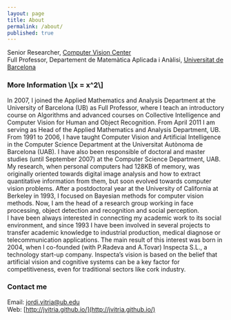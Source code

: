 ```yaml
---
layout: page
title: About
permalink: /about/
published: true
---
```


Senior Researcher, [Computer Vision Center](www.cvc.uab.es) <br>
Full Professor, Departement de Matemàtica Aplicada i Anàlisi, [Universitat de Barcelona](www.ub.edu)

### More Information \\[x = x^2\\]

In 2007, I joined the Applied Mathematics and Analysis Department at the University of Barcelona (UB) as Full Professor, where I teach an introductory course on Algorithms and advanced courses on Collective Intelligence and Computer Vision for Human and Object Recognition. From April 2011 I am serving as Head of the Applied Mathematics and Analysis Department, UB.
From 1991 to 2006, I have taught Computer Vision and Artificial Intelligence in the Computer Science Department at the Universitat Autònoma de Barcelona (UAB). I have also been responsible of doctoral and master studies (until September 2007) at the Computer Science Department, UAB. <br>
My research, when personal computers had 128KB of memory, was originally oriented towards digital image analysis and how to extract quantitative information from them, but soon evolved towards computer vision problems. After a postdoctoral year at the University of California at Berkeley in 1993, I focused on Bayesian methods for computer vision methods. Now, I am the head of a research group working in face processing, object detection and recognition and social perception. <br>
I have been always interested in connecting my academic work to its social environment, and since 1993 I have been involved in several projects to transfer academic knowledge to industrial production, medical diagnose or telecommunication applications. The main result of this interest was born in 2004, when I co-founded (with P.Radeva and A.Tovar) Inspecta S.L., a technology start-up company. Inspecta’s vision is based on the belief that artificial vision and cognitive systems can be a key factor for competitiveness, even for traditional sectors like cork industry. 

### Contact me

Email: [jordi.vitria@ub.edu](jordi.vitria@ub.edu]) <br>
Web: [http://jvitria.github.io/](http://jvitria.github.io/)